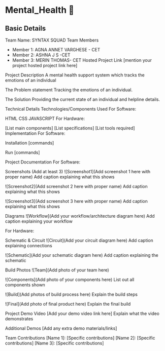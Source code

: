 # Mental_Health 🎯
## Basic Details
Team Name: SYNTAX SQUAD
Team Members
- Member 1: AGNA ANNET VARGHESE - CET
- Member 2: ASHNA J S -CET
- Member 3: MERIN THOMAS- CET
Hosted Project Link
[mention your project hosted project link here]

Project Description
A mental health support system which tracks the emotions of an individual 

The Problem statement
Tracking the emotions of an individual.

The Solution
Providing the current state of an individual and helpline details.

Technical Details
Technologies/Components Used
For Software:

HTML
CSS
JAVASCRIPT
For Hardware:

[List main components]
[List specifications]
[List tools required]
Implementation
For Software:

Installation
[commands]

Run
[commands]

Project Documentation
For Software:

Screenshots (Add at least 3)
![Screenshot1](Add screenshot 1 here with proper name) Add caption explaining what this shows

![Screenshot2](Add screenshot 2 here with proper name) Add caption explaining what this shows

![Screenshot3](Add screenshot 3 here with proper name) Add caption explaining what this shows

Diagrams
![Workflow](Add your workflow/architecture diagram here) Add caption explaining your workflow

For Hardware:

Schematic & Circuit
![Circuit](Add your circuit diagram here) Add caption explaining connections

![Schematic](Add your schematic diagram here) Add caption explaining the schematic

Build Photos
![Team](Add photo of your team here)

![Components](Add photo of your components here) List out all components shown

![Build](Add photos of build process here) Explain the build steps

![Final](Add photo of final product here) Explain the final build

Project Demo
Video
[Add your demo video link here] Explain what the video demonstrates

Additional Demos
[Add any extra demo materials/links]

Team Contributions
[Name 1]: [Specific contributions]
[Name 2]: [Specific contributions]
[Name 3]: [Specific contributions]
